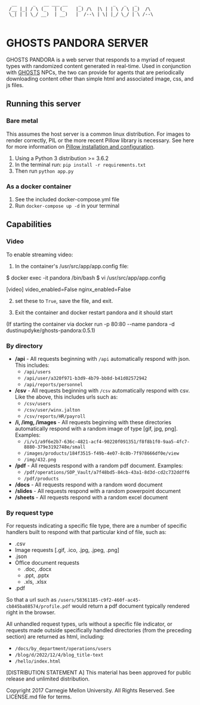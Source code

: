```
  __      _   __ ___ __    _            _   _   _       
 /__ |_| / \ (_   | (_    |_) /\  |\ | | \ / \ |_)  /\  
 \_| | | \_/ __)  | __)   |  /--\ | \| |_/ \_/ | \ /--\ 
                                                        
```

# GHOSTS PANDORA SERVER

GHOSTS PANDORA is a web server that responds to a myriad of request types with randomized content generated in real-time. Used in conjunction with [GHOSTS](https://github.com/cmu-sei/GHOSTS) NPCs, the two can provide for agents that are periodically downloading content other than simple html and associated image, css, and js files.

## Running this server

### Bare metal

This assumes the host server is a common linux distribution. For images to render correctly, PIL or the more recent Pillow library is necessary. See here for more information on [Pillow installation and configuration](https://pillow.readthedocs.io/en/latest/installation.html).

1. Using a Python 3 distribution >= 3.6.2 
2. In the terminal run: `pip install -r requirements.txt`
3. Then run `python app.py`

### As a docker container

1. See the included docker-compose.yml file
2. Run `docker-compose up -d` in your terminal

## Capabilities

### Video

To enable streaming video:

1. In the container's /usr/src/app/app.config file:

$ docker exec -it pandora /bin/bash
$ vi /usr/src/app/app.config

[video]
video_enabled=False
nginx_enabled=False

2. set these to `True`, save the file, and exit.

3. Exit the container and docker restart pandora and it should start

(If starting the container via docker run -p 80:80 --name pandora -d dustinupdyke/ghosts-pandora:0.5.1)

### By directory

- **/api** - All requests beginning with `/api` automatically respond with json. This includes:
  - `/api/users`
  - `/api/user/a320f971-b3d9-4b79-bb8d-b41d02572942`
  - `/api/reports/personnel`
- **/csv** - All requests beginning with `/csv` automatically respond with csv. Like the above, this includes urls such as:
  - `/csv/users`
  - `/csv/user/winx.jalton`
  - `/csv/reports/HR/payroll`
- **/i, /img, /images** - All requests beginning with these directories automatically respond with a random image of type [gif, jpg, png]. Examples:
  - `/i/v1/a9f6e2b7-636c-4821-acf4-90220f091351/f8f8b1f0-9aa5-4fc7-8880-379e3192748e/small`
  - `/images/products/184f3515-f49b-4e07-8c8b-7f978666df0e/view`
  - `/img/432.png`
- **/pdf** - All requests respond with a random pdf document. Examples:
  - `/pdf/operations/SOP_Vault/a7f48bd5-84cb-43a1-8d3d-cd2c732ddff6`
  - `/pdf/products`
- **/docs** - All requests respond with a random word document
- **/slides** - All requests respond with a random powerpoint document
- **/sheets** - All requests respond with a random excel document

### By request type

For requests indicating a specific file type, there are a number of specific handlers built to respond with that particular kind of file, such as:

- .csv
- Image requests [.gif, .ico, .jpg, .jpeg, .png]
- .json
- Office document requests
  - .doc, .docx
  - .ppt, .pptx
  - .xls, .xlsx
- .pdf

So that a url such as `/users/58361185-c9f2-460f-ac45-cb845ba88574/profile.pdf` would return a pdf document typically rendered right in the browser.

All unhandled request types, urls without a specific file indicator, or requests made outside specifically handled directories (from the preceding section) are returned as html, including:

- `/docs/by_department/operations/users`
- `/blog/d/2022/12/4/blog_title-text`
- `/hello/index.html`

[DISTRIBUTION STATEMENT A] This material has been approved for public release and unlimited distribution.

Copyright 2017 Carnegie Mellon University. All Rights Reserved. See LICENSE.md file for terms.
